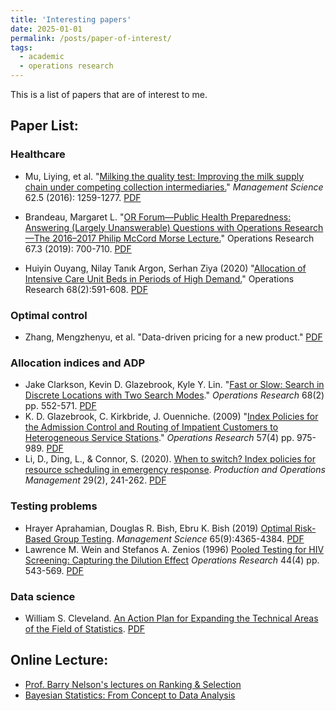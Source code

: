 ```yaml
---
title: 'Interesting papers'
date: 2025-01-01
permalink: /posts/paper-of-interest/
tags:  
  - academic
  - operations research
---
```


This is a list of papers that are of interest to me.

## Paper List:

### Healthcare
  * Mu, Liying, et al. "[Milking the quality test: Improving the milk supply chain under competing collection intermediaries.](https://doi.org/10.1287/mnsc.2015.2171)" _Management Science_ 62.5 (2016): 1259-1277. [PDF](/files/mnsc.2015.2171.pdf)

  * Brandeau, Margaret L. "[OR Forum—Public Health Preparedness: Answering (Largely Unanswerable) Questions with Operations Research—The 2016–2017 Philip McCord Morse Lecture.](https://pubsonline.informs.org/doi/abs/10.1287/opre.2019.1844)" Operations Research 67.3 (2019): 700-710. [PDF](/files/opre.2019.1844.pdf)

  * Huiyin Ouyang, Nilay Tanık Argon, Serhan Ziya (2020) "[Allocation of Intensive Care Unit Beds in Periods of High Demand.](https://doi.org/10.1287/opre.2019.1876)" Operations Research 68(2):591-608. [PDF](/files/opre.2019.1876.pdf)

### Optimal control
  * Zhang, Mengzhenyu, et al. "Data-driven pricing for a new product." [PDF](https://docs.google.com/a/umich.edu/viewer?a=v&pid=sites&srcid=dW1pY2guZWR1fGp1aWNoYW5jb3xneDo1ZTc1NWIzNzBhZWU4Yjli)

### Allocation indices and ADP
  * Jake Clarkson, Kevin D. Glazebrook, Kyle Y. Lin. "[Fast or Slow: Search in Discrete Locations with Two Search Modes](https://pubsonline.informs.org/doi/pdf/10.1287/opre.2019.1870)." _Operations Research_ 68(2) pp. 552-571. [PDF](/files/opre.2019.1870.pdf)
  * K. D. Glazebrook, C. Kirkbride, J. Ouenniche. (2009) "[Index Policies for the Admission Control and Routing of Impatient Customers to Heterogeneous Service Stations](https://doi.org/10.1287/opre.1080.0632)." _Operations Research_ 57(4) pp. 975-989. [PDF](/files/opre.1080.0632.pdf)
  * Li, D., Ding, L., & Connor, S. (2020). [When to switch? Index policies for resource scheduling in emergency response](https://onlinelibrary.wiley.com/doi/pdf/10.1111/poms.13105). _Production and Operations Management_ 29(2), 241-262. [PDF](/files/poms.13105.pdf)

### Testing problems
  * Hrayer Aprahamian, Douglas R. Bish, Ebru K. Bish (2019) [Optimal Risk-Based Group Testing](https://doi.org/10.1287/mnsc.2018.3138). _Management Science_ 65(9):4365-4384. [PDF](/files/mnsc.2018.3138.pdf)
  * Lawrence M. Wein and  Stefanos A. Zenios (1996) [Pooled Testing for HIV Screening: Capturing the Dilution Effect](https://doi.org/10.1287/opre.44.4.543) _Operations Research_ 44(4) pp. 543-569. [PDF](/files/opre.44.4.543.pdf)

### Data science
  * William S. Cleveland. [An Action Plan for Expanding the Technical Areas of the Field of Statistics](https://onlinelibrary.wiley.com/doi/abs/10.1111/j.1751-5823.2001.tb00477.x). [PDF](/files/DataScience.pdf)

## Online Lecture:
  * [Prof. Barry Nelson's lectures on Ranking & Selection](http://users.iems.northwestern.edu/~nelsonb/RSMasterclass.html)
  * [Bayesian Statistics: From Concept to Data Analysis](https://www.coursera.org/learn/bayesian-statistics/home/welcome)
